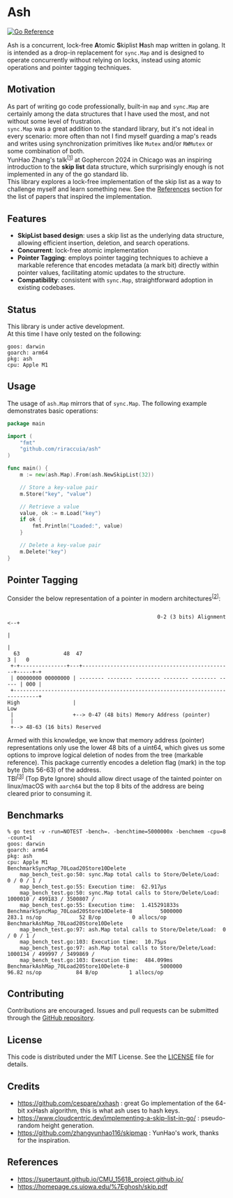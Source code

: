 # Ash
[![Go Reference](https://pkg.go.dev/badge/github.com/riraccuia/ash.svg)](https://pkg.go.dev/github.com/riraccuia/ash)

Ash is a concurrent, lock-free **A**tomic **S**kiplist **H**ash map written in golang. It is intended as a drop-in replacement for `sync.Map` and is designed to operate concurrently without relying on locks, instead using atomic operations and pointer tagging techniques.

## Motivation

As part of writing go code professionally, built-in `map` and `sync.Map` are certainly among the data structures that I have used the most, and not without some level of frustration.  
`sync.Map` was a great addition to the standard library, but it's not ideal in every scenario: more often than not I find myself guarding a map's reads and writes using synchronization primitives like `Mutex` and/or `RWMutex` or some combination of both.  
YunHao Zhang's talk<sup>[[1]]</sup> at Gophercon 2024 in Chicago was an inspiring introduction to the **skip list** data structure, which surprisingly enough is not implemented in any of the go standard lib.  
This library explores a lock-free implementation of the skip list as a way to challenge myself and learn something new.
See the [References](https://github.com/riraccuia/ash?tab=readme-ov-file#pointer-tagging) section for the list of papers that inspired the implementation.

## Features

- **SkipList based design**: uses a skip list as the underlying data structure, allowing efficient insertion, deletion, and search operations.
- **Concurrent**: lock-free atomic implementation
- **Pointer Tagging**: employs pointer tagging techniques to achieve a markable reference that encodes metadata (a mark bit) directly within pointer values, facilitating atomic updates to the structure.
- **Compatibility**: consistent with `sync.Map`, straightforward adoption in existing codebases.

## Status

This library is under active development.  
At this time I have only tested on the following:
```
goos: darwin
goarch: arm64
pkg: ash
cpu: Apple M1
```

## Usage

The usage of `ash.Map` mirrors that of `sync.Map`. The following example demonstrates basic operations:

```go
package main

import (
    "fmt"
    "github.com/riraccuia/ash"
)

func main() {
    m := new(ash.Map).From(ash.NewSkipList(32))

    // Store a key-value pair
    m.Store("key", "value")

    // Retrieve a value
    value, ok := m.Load("key")
    if ok {
        fmt.Println("Loaded:", value)
    }

    // Delete a key-value pair
    m.Delete("key")
}
```
## Pointer Tagging

Consider the below representation of a pointer in modern architectures<sup>[[2]]</sup>:

```ascii

                                                0-2 (3 bits) Alignment <--+
                                                                          |
                                                                          |
  63              48  47                                                3 |   0
 +-+---------------+---+------------------------------------------------+-----+-+
 | 00000000 00000000 | -------- -------- -------- -------- -------- ----- | 000 |
 +------------------------------------------------------------------------------+
High                 |                                                         Low
 |                   +--> 0-47 (48 bits) Memory Address (pointer)
 |
 +--> 48-63 (16 bits) Reserved
```
Armed with this knowledge, we know that memory address (pointer) representations only use the lower 48 bits of a uint64, which gives us some options to improve logical deletion of nodes from the tree (markable reference).
This package currently encodes a deletion flag (mark) in the top byte (bits 56-63) of the address.  
TBI<sup>[[3]]</sup> (Top Byte Ignore) should allow direct usage of the tainted pointer on linux/macOS with `aarch64` but the top 8 bits of the address are being cleared prior to consuming it.

## Benchmarks

```
% go test -v -run=NOTEST -bench=. -benchtime=5000000x -benchmem -cpu=8 -count=1
goos: darwin
goarch: arm64
pkg: ash
cpu: Apple M1
BenchmarkSyncMap_70Load20Store10Delete
    map_bench_test.go:50: sync.Map total calls to Store/Delete/Load:  0 / 0 / 1 /
    map_bench_test.go:55: Execution time:  62.917µs
    map_bench_test.go:50: sync.Map total calls to Store/Delete/Load:  1000010 / 499183 / 3500807 /
    map_bench_test.go:55: Execution time:  1.415291833s
BenchmarkSyncMap_70Load20Store10Delete-8         5000000               283.1 ns/op            52 B/op          0 allocs/op
BenchmarkAshMap_70Load20Store10Delete
    map_bench_test.go:97: ash.Map total calls to Store/Delete/Load:  0 / 0 / 1 /
    map_bench_test.go:103: Execution time:  10.75µs
    map_bench_test.go:97: ash.Map total calls to Store/Delete/Load:  1000134 / 499997 / 3499869 /
    map_bench_test.go:103: Execution time:  484.099ms
BenchmarkAshMap_70Load20Store10Delete-8          5000000                96.82 ns/op           84 B/op          1 allocs/op
```

## Contributing

Contributions are encouraged. Issues and pull requests can be submitted through the [GitHub repository](https://github.com/riraccuia/ash).

## License

This code is distributed under the MIT License. See the [LICENSE](https://github.com/riraccuia/ash/blob/main/LICENSE) file for details.

## Credits

- https://github.com/cespare/xxhash : great Go implementation of the 64-bit xxHash algorithm, this is what ash uses to hash keys.
- https://www.cloudcentric.dev/implementing-a-skip-list-in-go/ : pseudo-random height generation.
- https://github.com/zhangyunhao116/skipmap : YunHao's work, thanks for the inspiration.

## References

- https://supertaunt.github.io/CMU_15618_project.github.io/
- https://homepage.cs.uiowa.edu/%7Eghosh/skip.pdf

[1]: https://github.com/gophercon/2024-talks/tree/main/YunHaoZhang-BuildingaHighPerformanceConcurrentMapInGo "Building a High Performace Concurrent Map In Go {YunHao Zhang}"
[2]: https://dl.acm.org/doi/abs/10.1145/3558200 "A Primer on Pointer Tagging {Chaitanya Koparkar}"
[3]: https://www.linaro.org/blog/top-byte-ignore-for-fun-and-memory-savings/ "Top Byte Ignore For Fun and Memory Savings"
